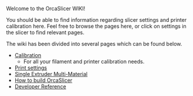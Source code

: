 Welcome to the OrcaSlicer WIKI!

You should be able to find information regarding slicer settings and printer calibration here. Feel free to browse the pages here, or click on settings in the slicer to find relevant pages. 

The wiki has been divided into several pages which can be found below. 
- [Calibration](./Calibration)
  - For all your filament and printer calibration needs.
- [Print settings](./Print-settings)
- [Single Extruder Multi-Material](./semm)
- [How to build OrcaSlicer](./How-to-build)
- [Developer Reference](./developer-reference/Home)
